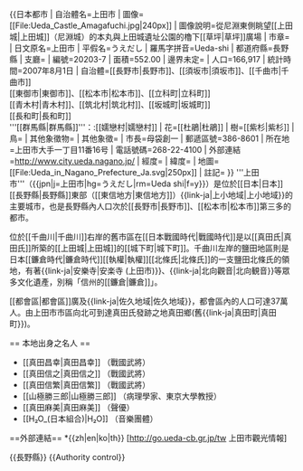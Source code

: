 {{日本都市
| 自治體名=上田市
| 圖像=[[File:Ueda_Castle_Amagafuchi.jpg|240px]]
| 圖像說明=從尼淵東側眺望[[上田城|上田城]]（尼淵城）的本丸與上田城遺址公園的櫓下[[草坪|草坪]]廣場
| 市章=
| 日文原名=上田市
| 平假名=うえだし
| 羅馬字拼音=Ueda-shi
| 都道府縣=長野縣
| 支廳=
| 編號=20203-7
| 面積=552.00
| 邊界未定=
| 人口=166,917
| 統計時間=2007年8月1日
| 自治體=[[長野市|長野市]]、[[須坂市|須坂市]]、[[千曲市|千曲市]]<br />[[東御市|東御市]]、[[松本市|松本市]]、[[立科町|立科町]]<br />[[青木村|青木村]]、[[筑北村|筑北村]]、[[坂城町|坂城町]]<br />[[長和町|長和町]]<br />'''[[群馬縣|群馬縣]]'''：:[[嬬戀村|嬬戀村]]
| 花=[[杜鵑|杜鵑]]
| 樹=[[紫杉|紫杉]]
| 鳥=
| 其他象徵物=
| 其他象徵=
| 市長=母袋創一
| 郵遞區號=386-8601
| 所在地=上田市大手一丁目11番16号
| 電話號碼=268-22-4100
| 外部連結=http://www.city.ueda.nagano.jp/
| 經度=
| 緯度=
| 地圖=[[File:Ueda_in_Nagano_Prefecture_Ja.svg|250px]]
| 註記=
}}
'''上田市'''（{{jpn|j=上田市|hg=うえだし|rm=Ueda shi|f=y}}）是位於[[日本|日本]][[長野縣|長野縣]]東部（[[東信地方|東信地方]]）{{link-ja|上小地域|上小地域}}的主要城市，也是長野縣內人口次於[[長野市|長野市]]、[[松本市|松本市]]第三多的都市。

位於[[千曲川|千曲川]]右岸的舊市區在[[日本戰國時代|戰國時代]]是以[[真田氏|真田氏]]所築的[[上田城|上田城]]的[[城下町|城下町]]。千曲川左岸的鹽田地區則是日本[[鐮倉時代|鐮倉時代]][[執權|執權]][[北條氏|北條氏]]的一支鹽田北條氏的領地，有著{{link-ja|安樂寺|安楽寺 (上田市)}}、{{link-ja|北向觀音|北向観音}}等眾多文化遺產，別稱「信州的[[鐮倉|鐮倉]]」。

[[都會區|都會區]]廣及{{link-ja|佐久地域|佐久地域}}，都會區內的人口可達37萬人。由上田市市區向北可到達真田氏發跡之地真田鄉(舊{{link-ja|真田町|真田町}})。

== 本地出身之名人 ==

* [[真田昌幸|真田昌幸]] （戰國武將）
* [[真田信之|真田信之]] （戰國武將）
* [[真田信繁|真田信繁]] （戰國武將）
* [[山極勝三郎|山極勝三郎]] （病理學家、東京大學教授）
* [[真田麻美|真田麻美]] （聲優）
* [[H₂O_(日本組合)|H₂O]] （音樂團體）

==外部連結==
*{{zh|en|ko|th}} [http://go.ueda-cb.gr.jp/tw 上田市觀光情報]

{{長野縣}}
{{Authority control}}